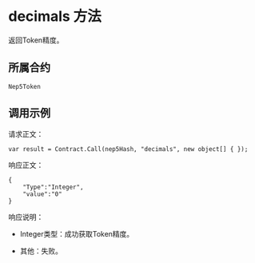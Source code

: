 # decimals 方法

返回Token精度。

## 所属合约

	Nep5Token

## 调用示例

请求正文：

```
var result = Contract.Call(nep5Hash, "decimals", new object[] { });
```

响应正文：

```
{
	"Type":"Integer",
	"value":"0"
}
```

响应说明：

- Integer类型：成功获取Token精度。

- 其他：失败。
